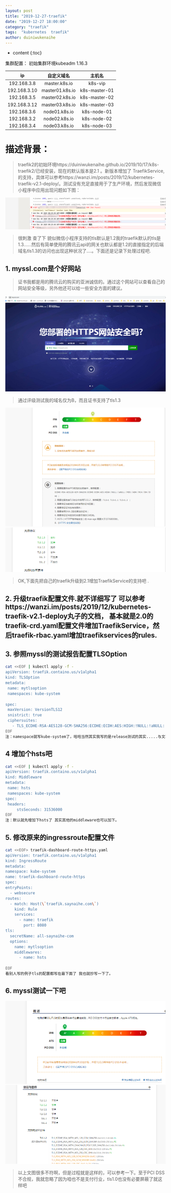 ```yaml
---
layout: post
title: "2019-12-27-traefik"
date: "2019-12-27 18:00:00"
category: "traefik"
tags:  "kubernetes  traefik"
author: duiniwukenaihe
---
```

* content
{:toc}

集群配置：
初始集群环境kubeadm 1.16.3

|  ip           | 自定义域名         |    主机名 |
|  :----:       |     :----:        |   :----:  |
|192.168.3.8      |  master.k8s.io    |  k8s-vip  |
|192.168.3.10    |  master01.k8s.io  |  k8s-master-01|
|192.168.3.5   |  master02.k8s.io  |  k8s-master-02| 
|192.168.3.12   |  master03.k8s.io  |  k8s-master-03|
|192.168.3.6    |  node01.k8s.io    |  k8s-node-01|
|192.168.3.2    |  node02.k8s.io    |  k8s-node-02|
|192.168.3.4    |  node03.k8s.io    |  k8s-node-03|

# 描述背景：
> traefik2的初始环境https://duiniwukenaihe.github.io/2019/10/17/k8s-traefik2/已经安装，现在的默认版本是2.1 。新版本增加了 TraefikService,的支持，具体可以参考https://wanzi.im/posts/2019/12/kubernetes-traefik-v2.1-deploy/。测试没有充足直接用于了生产环境，然后发现微信小程序中应用出现问题如下图：

![error](/assets/images/traefik/error.png)

> 很刺激 查了下 貌似微信小程序支持的tls默认是1.2我的traefik默认的tls是1.3......然后有简单使用的腾讯云api的网关也默认都是1.2的直接指定的后端域名tls1.3的访问也出现这种状况了....。下面还是记录下处理过程吧.

## 1. myssl.com是个好网站
> 证书我都是用的腾讯云的购买的亚洲诚信的。通过这个网站可以查看自己的网站安全等级，另外他还可以给一些安全方面的建议。

   ![myssl](/assets/images/traefik/myssl.png)

> 通过评级测试我的域名仅为B，而且证书支持了tls1.3

   ![bad](/assets/images/traefik/bad.png)
   ![1.3](/assets/images/traefik/1.3.png)

> OK,下面先把自己的traefik升级到2.1增加TraefikService的支持吧 .

## 2. 升级traefik配置文件.就不详细写了 可以参考https://wanzi.im/posts/2019/12/kubernetes-traefik-v2.1-deploy丸子的文档， 基本就是2.0的traefik-crd.yaml配置文件增加TraefikService，然后traefik-rbac.yaml增加traefikservices的rules.

## 3. 参照myssl的测试报告配置TLSOption
 ```bash
cat <<EOF | kubectl apply -f -
apiVersion: traefik.containo.us/v1alpha1
kind: TLSOption
metadata:
  name: mytlsoption
  namespaces: kube-system

spec:
  maxVersion: VersionTLS12
  snistrict: true
  ciphersuites:
    - TLS_ECDHE-RSA-AES128-GCM-SHA256:ECDHE:ECDH:AES:HIGH:!NULL:!aNULL:!MD5:!ADH:!RC4:!DH:!DHE
EOF
注：namespace就写kube-system了，哈哈当然其实我写的是release测试的其实.....与文不符哈。

  ```
## 4 增加个hsts吧
 ```bash
cat <<EOF | kubectl apply -f -
apiVersion: traefik.containo.us/v1alpha1
kind: Middleware
metadata:
  name: hsts
  namespaces: kube-system
spec:
  headers:
      stsSeconds: 31536000
EOF
注：默认就先增加下hsts了 其实其他的middleware也可以加下。
  ```
## 5. 修改原来的ingressroute配置文件

  ```bash
cat <<EOF> traefik-dashboard-route-https.yaml
apiVersion: traefik.containo.us/v1alpha1
kind: IngressRoute
metadata:
  namespace: kube-system
  name: traefik-dashboard-route-https
spec:
  entryPoints:
    - websecure
  routes:
    - match: Host(\`traefik.saynaihe.com\`)
      kind: Rule
      services:
        - name: traefik
          port: 8080
  tls:
    secretName: all-saynaihe-com
    options:
      name: mytlsoption
      middlewares:
        - name: hsts

EOF
看别人写的例子tls的配置都写在最下面了 我也就抄写一下了。
  ```
## 6. myssl测试一下吧
   ![ok](/assets/images/traefik/ok.png)
   ![ok1](/assets/images/traefik/ok1.png)

> 以上文图很多不符啊，但是过程就是这样的，可以参考一下。至于PCI DSS不合规，我就忽略了因为咱也不是支付行业，tls1.0也没有必要屏蔽了就这样吧